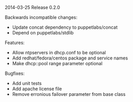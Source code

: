 2014-03-25 Release 0.2.0

Backwards incompatible changes:
- Update concat dependency to puppetlabs/concat
- Depend on puppetlabs/stdlib

Features:
- Allow ntpservers in dhcp.conf to be optional
- Add redhat/fedora/centos package and service names
- Make dhcp::pool range parameter optional

Bugfixes:
- Add unit tests
- Add apache license file
- Remove erronious failover parameter from base class
